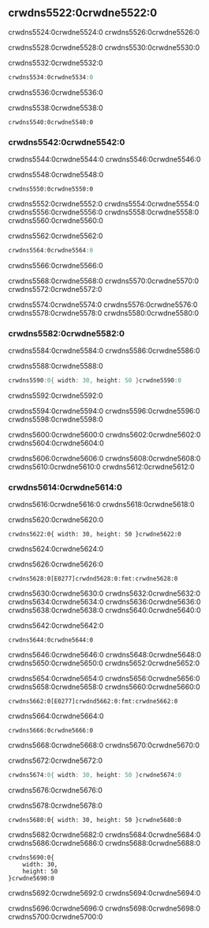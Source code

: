 ## crwdns5522:0crwdne5522:0

crwdns5524:0crwdne5524:0 crwdns5526:0crwdne5526:0

crwdns5528:0crwdne5528:0 crwdns5530:0crwdne5530:0

<span class="filename">crwdns5532:0crwdne5532:0</span>

```rust
crwdns5534:0crwdne5534:0
```


<span class="caption">crwdns5536:0crwdne5536:0</span>

crwdns5538:0crwdne5538:0

```text
crwdns5540:0crwdne5540:0
```

### crwdns5542:0crwdne5542:0

crwdns5544:0crwdne5544:0 crwdns5546:0crwdne5546:0

crwdns5548:0crwdne5548:0

```rust,ignore
crwdns5550:0crwdne5550:0
```

crwdns5552:0crwdne5552:0 crwdns5554:0crwdne5554:0 crwdns5556:0crwdne5556:0 crwdns5558:0crwdne5558:0 crwdns5560:0crwdne5560:0

<span class="filename">crwdns5562:0crwdne5562:0</span>

```rust
crwdns5564:0crwdne5564:0
```


<span class="caption">crwdns5566:0crwdne5566:0</span>

crwdns5568:0crwdne5568:0 crwdns5570:0crwdne5570:0 crwdns5572:0crwdne5572:0

crwdns5574:0crwdne5574:0 crwdns5576:0crwdne5576:0 crwdns5578:0crwdne5578:0 crwdns5580:0crwdne5580:0

### crwdns5582:0crwdne5582:0

crwdns5584:0crwdne5584:0 crwdns5586:0crwdne5586:0

<span class="filename">crwdns5588:0crwdne5588:0</span>

```rust
crwdns5590:0{ width: 30, height: 50 }crwdne5590:0
```

<span class="caption">crwdns5592:0crwdne5592:0</span>

crwdns5594:0crwdne5594:0 crwdns5596:0crwdne5596:0 crwdns5598:0crwdne5598:0

crwdns5600:0crwdne5600:0 crwdns5602:0crwdne5602:0 crwdns5604:0crwdne5604:0

crwdns5606:0crwdne5606:0 crwdns5608:0crwdne5608:0 crwdns5610:0crwdne5610:0 crwdns5612:0crwdne5612:0

### crwdns5614:0crwdne5614:0

crwdns5616:0crwdne5616:0 crwdns5618:0crwdne5618:0

<span class="filename">crwdns5620:0crwdne5620:0</span>

```rust,ignore
crwdns5622:0{ width: 30, height: 50 }crwdne5622:0
```

<span class="caption">crwdns5624:0crwdne5624:0</span>

crwdns5626:0crwdne5626:0

```text
crwdns5628:0[E0277]crwdnd5628:0:fmt:crwdne5628:0
```

crwdns5630:0crwdne5630:0 crwdns5632:0crwdne5632:0 crwdns5634:0crwdne5634:0 crwdns5636:0crwdne5636:0 crwdns5638:0crwdne5638:0 crwdns5640:0crwdne5640:0

crwdns5642:0crwdne5642:0

```text
crwdns5644:0crwdne5644:0
```

crwdns5646:0crwdne5646:0 crwdns5648:0crwdne5648:0 crwdns5650:0crwdne5650:0 crwdns5652:0crwdne5652:0

crwdns5654:0crwdne5654:0 crwdns5656:0crwdne5656:0 crwdns5658:0crwdne5658:0 crwdns5660:0crwdne5660:0

```text
crwdns5662:0[E0277]crwdnd5662:0:fmt:crwdne5662:0
```

crwdns5664:0crwdne5664:0

```text
crwdns5666:0crwdne5666:0
```

crwdns5668:0crwdne5668:0 crwdns5670:0crwdne5670:0

<span class="filename">crwdns5672:0crwdne5672:0</span>

```rust
crwdns5674:0{ width: 30, height: 50 }crwdne5674:0
```


<span class="caption">crwdns5676:0crwdne5676:0</span>

crwdns5678:0crwdne5678:0

```text
crwdns5680:0{ width: 30, height: 50 }crwdne5680:0
```

crwdns5682:0crwdne5682:0 crwdns5684:0crwdne5684:0 crwdns5686:0crwdne5686:0 crwdns5688:0crwdne5688:0

```text
crwdns5690:0{
    width: 30,
    height: 50
}crwdne5690:0
```

crwdns5692:0crwdne5692:0 crwdns5694:0crwdne5694:0

crwdns5696:0crwdne5696:0 crwdns5698:0crwdne5698:0 crwdns5700:0crwdne5700:0